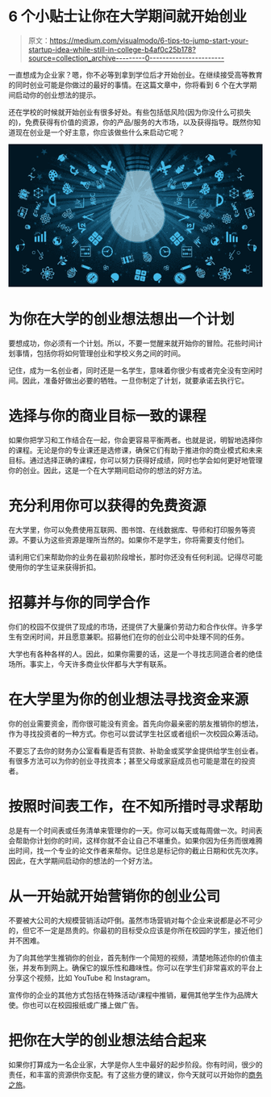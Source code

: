 # 6 个小贴士让你在大学期间就开始创业

> 原文：<https://medium.com/visualmodo/6-tips-to-jump-start-your-startup-idea-while-still-in-college-b4af0c25b178?source=collection_archive---------0----------------------->

一直想成为企业家？嗯，你不必等到拿到学位后才开始创业。在继续接受高等教育的同时创业可能是你做过的最好的事情。在这篇文章中，你将看到 6 个在大学期间启动你的创业想法的提示。

还在学校的时候就开始创业有很多好处。有些包括低风险(因为你没什么可损失的)，免费获得有价值的资源，你的产品/服务的大市场，以及获得指导。既然你知道现在创业是一个好主意，你应该做些什么来启动它呢？

![](img/9e5ccaefa0478fd9b2b0aa2e2954e286.png)

# 为你在大学的创业想法想出一个计划

要想成功，你必须有一个计划。所以，不要一觉醒来就开始你的冒险。花些时间计划事情，包括你将如何管理创业和学校义务之间的时间。

记住，成为一名创业者，同时还是一名学生，意味着你很少有或者完全没有空闲时间。因此，准备好做出必要的牺牲。一旦你制定了计划，就要承诺去执行它。

# 选择与你的商业目标一致的课程

如果你把学习和工作结合在一起，你会更容易平衡两者。也就是说，明智地选择你的课程。无论是你的专业课还是选修课，确保它们有助于推进你的商业模式和未来目标。通过选择正确的课程，你可以努力获得好成绩，同时也学会如何更好地管理你的创业。因此，这是一个在大学期间启动你的想法的好方法。

# 充分利用你可以获得的免费资源

在大学里，你可以免费使用互联网、图书馆、在线数据库、导师和打印服务等资源。不要认为这些资源是理所当然的。如果你不是学生，你将需要支付他们。

请利用它们来帮助你的业务在最初阶段增长，那时你还没有任何利润。记得尽可能使用你的学生证来获得折扣。

# 招募并与你的同学合作

你们的校园不仅提供了现成的市场，还提供了大量廉价劳动力和合作伙伴。许多学生有空闲时间，并且愿意兼职。招募他们在你的创业公司中处理不同的任务。

大学也有各种各样的人。因此，如果你需要的话，这是一个寻找志同道合者的绝佳场所。事实上，今天许多商业伙伴都与大学有联系。

# 在大学里为你的创业想法寻找资金来源

你的创业需要资金，而你很可能没有资金。首先向你最亲密的朋友推销你的想法，作为寻找投资者的一种方式。你也可以尝试学生社区或者组织一次校园众筹活动。

不要忘了去你的财务办公室看看是否有贷款、补助金或奖学金提供给学生创业者。有很多方法可以为你的创业寻找资本；甚至父母或家庭成员也可能是潜在的投资者。

# 按照时间表工作，在不知所措时寻求帮助

总是有一个时间表或任务清单来管理你的一天。你可以每天或每周做一次。时间表会帮助你计划你的时间，这样你就不会让自己不堪重负。如果你因为任务而很难腾出时间，找一个专业的论文作者来帮你。记住总是标记你的截止日期和优先次序。因此，在大学期间启动你的想法的一个好方法。

# 从一开始就开始营销你的创业公司

不要被大公司的大规模营销活动吓倒。虽然市场营销对每个企业来说都是必不可少的，但它不一定是昂贵的。你最初的目标受众应该是你所在校园的学生，接近他们并不困难。

为了向其他学生推销你的创业，首先制作一个简短的视频，清楚地陈述你的价值主张，并发布到网上。确保它的娱乐性和趣味性。你可以在学生们非常喜欢的平台上分享这个视频，比如 YouTube 和 Instagram。

宣传你的企业的其他方式包括在特殊活动/课程中推销，雇佣其他学生作为品牌大使。你也可以在校园报纸或广播上做广告。

# 把你在大学的创业想法结合起来

如果你打算成为一名企业家，大学是你人生中最好的起步阶段。你有时间，很少的责任，和丰富的资源供你支配。有了这些方便的建议，你今天就可以开始你的[商务之旅](https://visualmodo.com/top-skills-that-marketing-students-should-have/)。